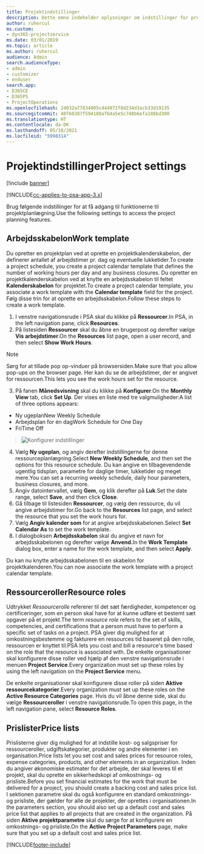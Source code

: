 ```yaml
---
title: Projektindstillinger
description: Dette emne indeholder oplysninger om indstillinger for projektstyring.
author: ruhercul
ms.custom:
- dyn365-projectservice
ms.date: 03/01/2019
ms.topic: article
ms.author: ruhercul
audience: Admin
search.audienceType:
- admin
- customizer
- enduser
search.app:
- D365CE
- D365PS
- ProjectOperations
ms.openlocfilehash: 24032a77834005c444972f8d234d3acb33d19135
ms.sourcegitcommit: 40f68387f594180af64a5e5c748b6efa188bd300
ms.translationtype: HT
ms.contentlocale: da-DK
ms.lasthandoff: 05/10/2021
ms.locfileid: "5998314"
---
```

# <a name="project-settings"></a><span data-ttu-id="1735a-103">Projektindstillinger</span><span class="sxs-lookup"><span data-stu-id="1735a-103">Project settings</span></span>

[!include [banner](../includes/psa-now-project-operations.md)]

[!INCLUDE[cc-applies-to-psa-app-3.x](../includes/cc-applies-to-psa-app-3x.md)]

<span data-ttu-id="1735a-104">Brug følgende indstillinger for at få adgang til funktionerne til projektplanlægning.</span><span class="sxs-lookup"><span data-stu-id="1735a-104">Use the following settings to access the project planning features.</span></span>

## <a name="work-template"></a><span data-ttu-id="1735a-105">Arbejdsskabelon</span><span class="sxs-lookup"><span data-stu-id="1735a-105">Work template</span></span>

<span data-ttu-id="1735a-106">Du opretter en projektplan ved at oprette en projektkalenderskabelon, der definerer antallet af arbejdstimer pr. dag og eventuelle lukketider.</span><span class="sxs-lookup"><span data-stu-id="1735a-106">To create a project schedule, you create a project calendar template that defines the number of working hours per day and any business closures.</span></span> <span data-ttu-id="1735a-107">Du opretter en projektkalenderskabelon ved at knytte en arbejdsskabelon til feltet **Kalenderskabelon** for projektet.</span><span class="sxs-lookup"><span data-stu-id="1735a-107">To create a project calendar template, you associate a work template with the **Calendar template** field for the project.</span></span> <span data-ttu-id="1735a-108">Følg disse trin for at oprette en arbejdsskabelon.</span><span class="sxs-lookup"><span data-stu-id="1735a-108">Follow these steps to create a work template.</span></span>

1. <span data-ttu-id="1735a-109">I venstre navigationsrude i PSA skal du klikke på **Ressourcer**.</span><span class="sxs-lookup"><span data-stu-id="1735a-109">In PSA, in the left navigation pane, click **Resources**.</span></span> 
2. <span data-ttu-id="1735a-110">På listesiden **Ressourcer** skal du åbne en brugerpost og derefter vælge **Vis arbejdstimer**.</span><span class="sxs-lookup"><span data-stu-id="1735a-110">On the **Resources** list page, open a user record, and then select **Show Work Hours**.</span></span>

  > [!NOTE]
  > <span data-ttu-id="1735a-111">Sørg for at tillade pop op-vinduer på browsersiden.</span><span class="sxs-lookup"><span data-stu-id="1735a-111">Make sure that you allow pop-ups on the browser page.</span></span> <span data-ttu-id="1735a-112">Her kan du se de arbejdstimer, der er angivet for ressourcen.</span><span class="sxs-lookup"><span data-stu-id="1735a-112">This lets you see the work hours set for the resource.</span></span>
  
3. <span data-ttu-id="1735a-113">På fanen **Månedsvisning** skal du klikke på **Konfigurer**.</span><span class="sxs-lookup"><span data-stu-id="1735a-113">On the **Monthly View** tab, click **Set Up**.</span></span> <span data-ttu-id="1735a-114">Der vises en liste med tre valgmuligheder:</span><span class="sxs-lookup"><span data-stu-id="1735a-114">A list of three options appears:</span></span> 

  - <span data-ttu-id="1735a-115">Ny ugeplan</span><span class="sxs-lookup"><span data-stu-id="1735a-115">New Weekly Schedule</span></span>
  - <span data-ttu-id="1735a-116">Arbejdsplan for én dag</span><span class="sxs-lookup"><span data-stu-id="1735a-116">Work Schedule for One Day</span></span>
  - <span data-ttu-id="1735a-117">Fri</span><span class="sxs-lookup"><span data-stu-id="1735a-117">Time Off</span></span>

> ![Konfigurer indstillinger](media/project-13.png)

4. <span data-ttu-id="1735a-119">Vælg **Ny ugeplan**, og angiv derefter indstillingerne for denne ressourceplanlægning.</span><span class="sxs-lookup"><span data-stu-id="1735a-119">Select **New Weekly Schedule**, and then set the options for this resource schedule.</span></span> <span data-ttu-id="1735a-120">Du kan angive en tilbagevendende ugentlig tidsplan, parametre for daglige timer, lukketider og meget mere.</span><span class="sxs-lookup"><span data-stu-id="1735a-120">You can set a recurring weekly schedule, daily hour parameters, business closures, and more.</span></span>
5. <span data-ttu-id="1735a-121">Angiv datointervallet, vælg **Gem**, og klik derefter på **Luk**.</span><span class="sxs-lookup"><span data-stu-id="1735a-121">Set the date range, select **Save**, and then click **Close**.</span></span> 
6. <span data-ttu-id="1735a-122">Gå tilbage til listesiden **Ressourcer**, og vælg den ressource, du vil angive arbejdstimer for.</span><span class="sxs-lookup"><span data-stu-id="1735a-122">Go back to the **Resources** list page, and select the resource that you set the work hours for.</span></span> 
7. <span data-ttu-id="1735a-123">Vælg **Angiv kalender som** for at angive arbejdsskabelonen.</span><span class="sxs-lookup"><span data-stu-id="1735a-123">Select **Set Calendar As** to set the work template.</span></span> 
8. <span data-ttu-id="1735a-124">I dialogboksen **Arbejdsskabelon** skal du angive et navn for arbejdsskabelonen og derefter vælge **Anvend.**</span><span class="sxs-lookup"><span data-stu-id="1735a-124">In the **Work Template** dialog box, enter a name for the work template, and then select **Apply**.</span></span> 

<span data-ttu-id="1735a-125">Du kan nu knytte arbejdsskabelonen til en skabelon for projektkalenderen.</span><span class="sxs-lookup"><span data-stu-id="1735a-125">You can now associate the work template with a project calendar template.</span></span>

## <a name="resource-roles"></a><span data-ttu-id="1735a-126">Ressourceroller</span><span class="sxs-lookup"><span data-stu-id="1735a-126">Resource roles</span></span>

<span data-ttu-id="1735a-127">Udtrykket *Ressourcerolle* refererer til det sæt færdigheder, kompetencer og certificeringer, som en person skal have for at kunne udføre et bestemt sæt opgaver på et projekt.</span><span class="sxs-lookup"><span data-stu-id="1735a-127">The term *resource role* refers to the set of skills, competencies, and certifications that a person must have to perform a specific set of tasks on a project.</span></span> <span data-ttu-id="1735a-128">PSA giver dig mulighed for at omkostningsbestemme og fakturere en ressources tid baseret på den rolle, ressourcen er knyttet til.</span><span class="sxs-lookup"><span data-stu-id="1735a-128">PSA lets you cost and bill a resource's time based on the role that the resource is associated with.</span></span> <span data-ttu-id="1735a-129">De enkelte organisationer skal konfigurere disse roller ved hjælp af den venstre navigationsrude i menuen **Project Service**.</span><span class="sxs-lookup"><span data-stu-id="1735a-129">Every organization must set up these roles by using the left navigation on the **Project Service** menu.</span></span>

<span data-ttu-id="1735a-130">De enkelte organisationer skal konfigurere disse roller på siden **Aktive ressourcekategorier**.</span><span class="sxs-lookup"><span data-stu-id="1735a-130">Every organization must set up these roles on the **Active Resource Categories** page.</span></span> <span data-ttu-id="1735a-131">Hvis du vil åbne denne side, skal du vælge **Ressourceroller** i venstre navigationsrude.</span><span class="sxs-lookup"><span data-stu-id="1735a-131">To open this page, in the left navigation pane, select **Resource Roles**.</span></span>

## <a name="price-lists"></a><span data-ttu-id="1735a-132">Prislister</span><span class="sxs-lookup"><span data-stu-id="1735a-132">Price lists</span></span>

<span data-ttu-id="1735a-133">Prislisterne giver dig mulighed for at indstille kost- og salgspriser for ressourceroller, udgiftskategorier, produkter og andre elementer i en organisation.</span><span class="sxs-lookup"><span data-stu-id="1735a-133">Price lists let you set cost and sales prices for resource roles, expense categories, products, and other elements in an organization.</span></span> <span data-ttu-id="1735a-134">Inden du angiver økonomiske estimater for det arbejde, der skal leveres til et projekt, skal du oprette en sikkerhedskopi af omkostnings- og prisliste.</span><span class="sxs-lookup"><span data-stu-id="1735a-134">Before you set financial estimates for the work that must be delivered for a project, you should create a backing cost and sales price list.</span></span> <span data-ttu-id="1735a-135">I sektionen parametre skal du også konfigurere en standard omkostnings- og prisliste, der gælder for alle de projekter, der oprettes i organisationen.</span><span class="sxs-lookup"><span data-stu-id="1735a-135">In the parameters section, you should also set up a default cost and sales price list that applies to all projects that are created in the organization.</span></span> <span data-ttu-id="1735a-136">På siden **Aktive projektparametre** skal du sørge for at konfigurere en omkostnings- og prisliste.</span><span class="sxs-lookup"><span data-stu-id="1735a-136">On the **Active Project Parameters** page, make sure that you set up a default cost and sales price list.</span></span>


[!INCLUDE[footer-include](../includes/footer-banner.md)]